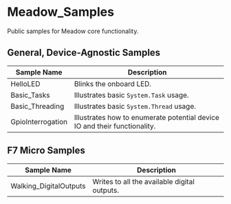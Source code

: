 # Meadow_Samples
Public samples for Meadow core functionality.


## General, Device-Agnostic Samples

| Sample Name      | Description                                |
|------------------|--------------------------------------------|
| HelloLED         | Blinks the onboard LED.                    |
| Basic_Tasks      | Illustrates basic `System.Task` usage.     |
| Basic_Threading  | Illustrates basic `System.Thread` usage.   |
| GpioInterrogation | Illustrates how to enumerate potential device IO and their functionality. |

## F7 Micro Samples

| Sample Name      | Description                                |
|------------------|--------------------------------------------|
| Walking_DigitalOutputs | Writes to all the available digital outputs. |